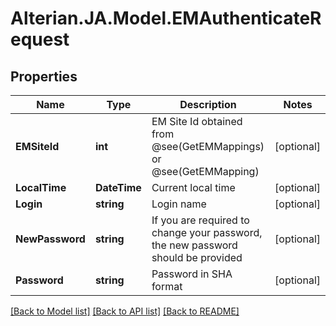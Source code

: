 # Alterian.JA.Model.EMAuthenticateRequest

## Properties

Name | Type | Description | Notes
------------ | ------------- | ------------- | -------------
**EMSiteId** | **int** | EM Site Id obtained from @see(GetEMMappings) or @see(GetEMMapping) | [optional] 
**LocalTime** | **DateTime** | Current local time | [optional] 
**Login** | **string** | Login name | [optional] 
**NewPassword** | **string** | If you are required to change your password, the new password should be provided | [optional] 
**Password** | **string** | Password in SHA format | [optional] 

[[Back to Model list]](../README.md#documentation-for-models) [[Back to API list]](../README.md#documentation-for-api-endpoints) [[Back to README]](../README.md)


